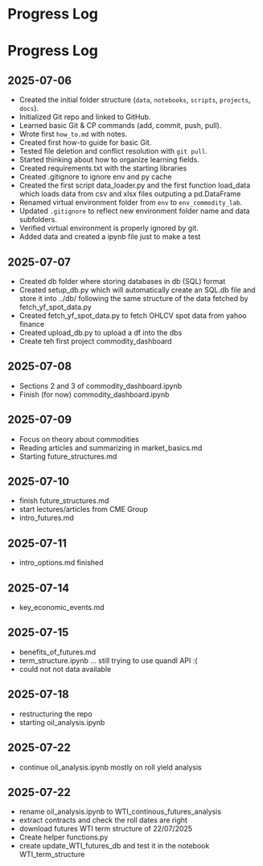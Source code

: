 # Progress Log

# Progress Log

## 2025-07-06
- Created the initial folder structure (`data`, `notebooks`, `scripts`, `projects`, `docs`).
- Initialized Git repo and linked to GitHub.
- Learned basic Git & CP commands (add, commit, push, pull).
- Wrote first `how_to.md` with notes.
- Created first how-to guide for basic Git.
- Tested file deletion and conflict resolution with `git pull`.
- Started thinking about how to organize learning fields.
- Created requirements.txt with the starting libraries
- Created .gitignore to ignore env and py cache
- Created the first script data_loader.py and the first function load_data which loads data from csv and xlsx files outputing a pd.DataFrame
- Renamed virtual environment folder from `env` to `env_commodity_lab`.
- Updated `.gitignore` to reflect new environment folder name and data subfolders.
- Verified virtual environment is properly ignored by git.
- Added data and created a ipynb file just to make a test

## 2025-07-07
- Created db folder where storing databases in db (SQL) format
- Created setup_db.py which will automatically create an SQL.db file and store it into ../db/
    following the same structure of the data fetched by fetch_yf_spot_data.py
- Created fetch_yf_spot_data.py to fetch OHLCV spot data from yahoo finance
- Created upload_db.py to upload a df into the dbs
- Create teh first project commodity_dashboard

## 2025-07-08
- Sections 2 and 3 of commodity_dashboard.ipynb
- Finish (for now) commodity_dashboard.ipynb

## 2025-07-09
- Focus on theory about commodities 
- Reading articles and summarizing in market_basics.md
- Starting future_structures.md

## 2025-07-10
- finish future_structures.md
- start lectures/articles from CME Group
- intro_futures.md

## 2025-07-11
- intro_options.md finished

## 2025-07-14
- key_economic_events.md

## 2025-07-15
- benefits_of_futures.md
- term_structure.ipynb ... still trying to use quandl API :(
- could not not data available 

## 2025-07-18
- restructuring the repo
- starting oil_analysis.ipynb


## 2025-07-22
- continue oil_analysis.ipynb mostly on roll yield analysis

## 2025-07-22
- rename oil_analysis.ipynb to WTI_continous_futures_analysis 
- extract contracts and check the roll dates are right
- download futures WTI term structure of 22/07/2025 
- Create helper functions.py
- create update_WTI_futures_db and test it in the notebook WTI_term_structure